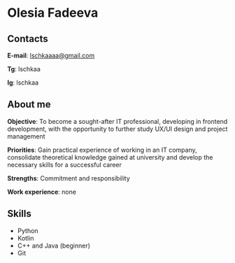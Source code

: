 # **Olesia Fadeeva**
## Contacts
**E-mail**: lschkaaaa@gmail.com

**Tg**: lschkaa

**Ig**: lschkaa
## About me
**Objective**: To become a sought-after IT professional, developing in frontend development, with the opportunity to further study UX/UI design and project management

**Priorities**: Gain practical experience of working in an IT company, consolidate theoretical knowledge gained at university and develop the necessary skills for a successful career

**Strengths**: Commitment and responsibility

**Work experience**: none
## Skills
+ Python
+ Kotlin
+ C++ and Java (beginner)
+ Git